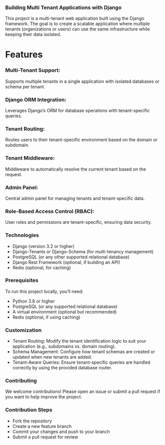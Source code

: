 ### Building Multi Tenant Applications with Django


This project is a multi-tenant web application built using the Django framework. The goal is to create a scalable application where multiple tenants (organizations or users) can use the same infrastructure while keeping their data isolated.

# Features

### Multi-Tenant Support:
Supports multiple tenants in a single application with isolated databases or schema per tenant.

### Django ORM Integration: 
Leverages Django’s ORM for database operations with tenant-specific queries.
### Tenant Routing: 
Routes users to their tenant-specific environment based on the domain or subdomain.
### Tenant Middleware: 
Middleware to automatically resolve the current tenant based on the request.
### Admin Panel: 
Central admin panel for managing tenants and tenant-specific data.
### Role-Based Access Control (RBAC): 
User roles and permissions are tenant-specific, ensuring data security.

### Technologies
* Django (version 3.2 or higher)
* Django-Tenants or Django-Schema (for multi-tenancy management)
* PostgreSQL (or any other supported relational database)
* Django Rest Framework (optional, if building an API)
* Redis (optional, for caching)

### Prerequisites
To run this project locally, you’ll need:

* Python 3.8 or higher
* PostgreSQL (or any supported relational database)
* A virtual environment (optional but recommended)
* Redis (optional, if using caching)

### Customization
* Tenant Routing: Modify the tenant identification logic to suit your application (e.g., subdomains vs. domain routing).
* Schema Management: Configure how tenant schemas are created or updated when new tenants are added.
* Tenant-Aware Queries: Ensure tenant-specific queries are handled correctly by using the provided database router.

### Contributing
We welcome contributions! Please open an issue or submit a pull request if you want to help improve the project.

### Contribution Steps
* Fork the repository
* Create a new feature branch
* Commit your changes and push to your branch
* Submit a pull request for review

